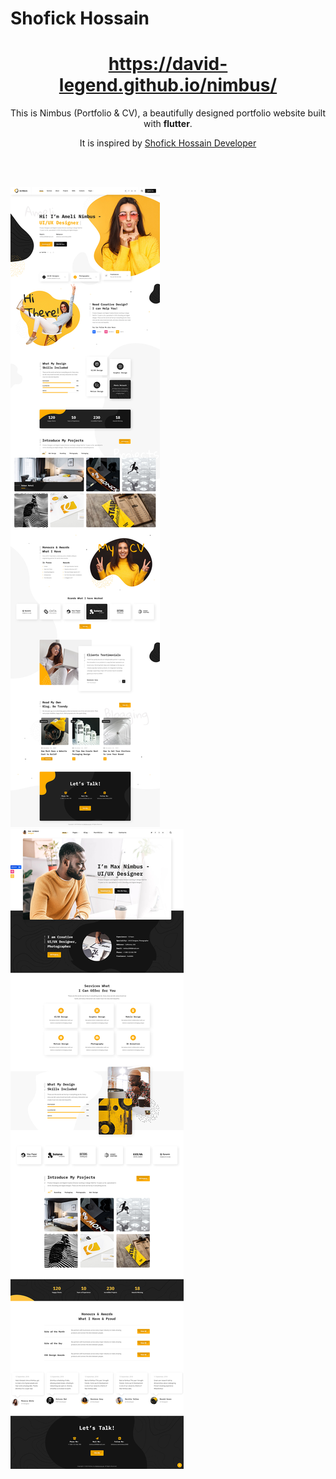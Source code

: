 # Shofick Hossain

<h1 align="center">
  <a href="https://www.linkedin.com/in/shofick-hossain-092a641a4" target="_blank">https://david-legend.github.io/nimbus/</a>
</h1>

<p align="center">
    This is Nimbus (Portfolio & CV), a beautifully designed portfolio website built with <strong>flutter</strong>.
</p>
<p align="center">
    It is inspired by <a href="https://www.linkedin.com/in/shofick-hossain-092a641a4" target="_blank">Shofick Hossain Developer</a>
</p>


<br/><br/>

![Screenshot](assets/screenshots/nimbus.jpg)
![Screenshot](assets/screenshots/nimbus_2.jpg)
